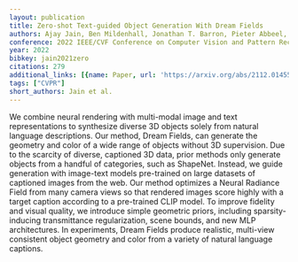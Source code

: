 ```yaml
---
layout: publication
title: Zero-shot Text-guided Object Generation With Dream Fields
authors: Ajay Jain, Ben Mildenhall, Jonathan T. Barron, Pieter Abbeel, Ben Poole
conference: 2022 IEEE/CVF Conference on Computer Vision and Pattern Recognition (CVPR)
year: 2022
bibkey: jain2021zero
citations: 279
additional_links: [{name: Paper, url: 'https://arxiv.org/abs/2112.01455'}]
tags: ["CVPR"]
short_authors: Jain et al.
---
```

We combine neural rendering with multi-modal image and text representations
to synthesize diverse 3D objects solely from natural language descriptions. Our
method, Dream Fields, can generate the geometry and color of a wide range of
objects without 3D supervision. Due to the scarcity of diverse, captioned 3D
data, prior methods only generate objects from a handful of categories, such as
ShapeNet. Instead, we guide generation with image-text models pre-trained on
large datasets of captioned images from the web. Our method optimizes a Neural
Radiance Field from many camera views so that rendered images score highly with
a target caption according to a pre-trained CLIP model. To improve fidelity and
visual quality, we introduce simple geometric priors, including
sparsity-inducing transmittance regularization, scene bounds, and new MLP
architectures. In experiments, Dream Fields produce realistic, multi-view
consistent object geometry and color from a variety of natural language
captions.